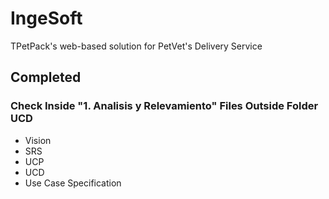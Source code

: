 # IngeSoft
TPetPack's web-based solution for PetVet's Delivery Service

## Completed
### Check Inside "1. Analisis y Relevamiento" Files Outside Folder UCD
* Vision
* SRS
* UCP
* UCD
* Use Case Specification
